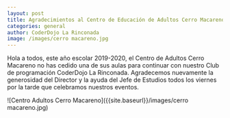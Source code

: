 ```yaml
---
layout: post
title: Agradecimientos al Centro de Educación de Adultos Cerro Macareno
categories: general
author: CoderDojo La Rinconada  
image: /images/cerro macareno.jpg
---
```




Hola a todos, este año escolar 2019-2020, el Centro de Adultos Cerro Macareno no has cedido una de sus aulas para continuar con nuestro Club de programación CoderDojo La Rinconada.
Agradecemos nuevamente la generosidad del Director y la ayuda del Jefe de Estudios todos los viernes por la tarde que celebramos nuestros eventos.

<div id="foto_centro">
![Centro Adultos Cerro Macareno]({{site.baseurl}}/images/cerro macareno.jpg)
</div>
